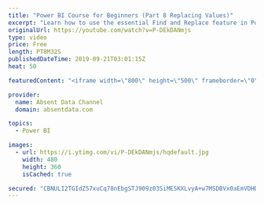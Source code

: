 ```yaml
---
title: "Power BI Course for Beginners (Part 8 Replacing Values)"
excerpt: "Learn how to use the essential Find and Replace feature in Power BI."
originalUrl: https://youtube.com/watch?v=P-DEkDANmjs
type: video
price: Free
length: PT8M32S
publishedDateTime: 2019-09-21T03:01:15Z
heat: 50

featuredContent: "<iframe width=\"800\" height=\"500\" frameborder=\"0\" src=\"https://www.youtube.com/embed/P-DEkDANmjs\" allow=\"accelerometer; autoplay; encrypted-media; gyroscope; picture-in-picture\" allowfullscreen></iframe>"

provider:
  name: Absent Data Channel
  domain: absentdata.com

topics:
  - Power BI

images:
  - url: https://i.ytimg.com/vi/P-DEkDANmjs/hqdefault.jpg
    width: 480
    height: 360
    isCached: true

secured: "CBNULI2TGIdZ57xuCq78nEbgSTJ909z03SiMESKXLvyA+w7MSDBVx0aEmVDHDFjGi/Fi+f7NKdsd9QVbt2XQVHvuSAPdZlKjMcQrgwmFXAu+U6YOJENSN0bkUfgQiO9CLHl3n4uSlAA4CZlpP2p5iV04dl5aaZExIyKD0pBSCDHivwYESzo+T6ti5qSrfoC+xkl9IoJG4k9jch+KsKnYKiOMnC+q8Zxez32nAiPCBmuAgJJ7/ChsrfFZ9yjdW9bsV1eukyycraYUo8QVfPxYe4XbNH6jpgAryFwRL3x+PJ4kYExDvdPzuo/NemPe+K5xusVun0kom+OPHUGvoL2S+iJT1Xqc5bknYqgQEE/V6YzbPaomjAj8+Zc49diG+FVAcRtM/DRZ1SWOaWFpSn/GzmR9A9JF9bdXHkjwsKDmj5M=;7k5eBdOydqINbOVYW7yqXA=="
---
```


